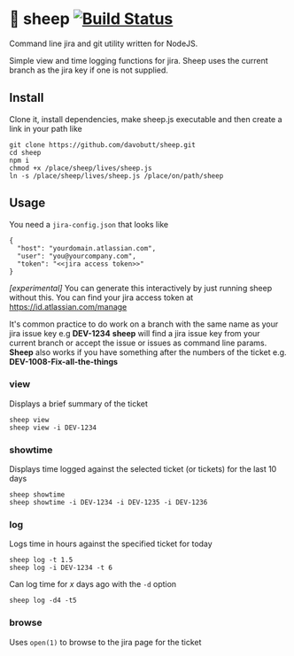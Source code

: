 # 🐑 sheep [![Build Status](https://travis-ci.org/davobutt/sheep.svg?branch=master)](https://travis-ci.org/davobutt/sheep)

Command line jira and git utility written for NodeJS.

Simple view and time logging functions for jira. Sheep uses the current branch as the jira key if one is not supplied. 

## Install ##

Clone it, install dependencies, make sheep.js executable and then create a link in your path like

```
git clone https://github.com/davobutt/sheep.git
cd sheep
npm i
chmod +x /place/sheep/lives/sheep.js
ln -s /place/sheep/lives/sheep.js /place/on/path/sheep
```

## Usage ##

You need a `jira-config.json` that looks like

```
{
  "host": "yourdomain.atlassian.com",
  "user": "you@yourcompany.com",
  "token": "<<jira access token>>"
}
```
*[experimental]* You can generate this interactively by just running sheep without this.
You can find your jira access token at https://id.atlassian.com/manage

It's common practice to do work on a branch with the same name as your jira issue key e.g **DEV-1234**
**sheep** will find a jira issue key from your current branch or accept the issue or issues as command line params. **Sheep** also works if you have something after the numbers of the ticket e.g. **DEV-1008-Fix-all-the-things**

### view ###

Displays a brief summary of the ticket

```
sheep view
sheep view -i DEV-1234
```

### showtime ###

Displays time logged against the selected ticket (or tickets) for the last 10 days

```
sheep showtime
sheep showtime -i DEV-1234 -i DEV-1235 -i DEV-1236
```

### log ###

Logs time in hours against the specified ticket for today

```
sheep log -t 1.5
sheep log -i DEV-1234 -t 6
```

Can log time for *x* days ago with the `-d` option

```
sheep log -d4 -t5
```

### browse ###

Uses `open(1)` to browse to the jira page for the ticket
